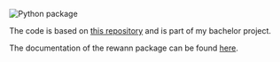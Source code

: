 ![Python package](https://github.com/plonerma/rewann/workflows/Python%20package/badge.svg?branch=master)

The code is based on [this repository](https://github.com/google/brain-tokyo-workshop/tree/master/WANNRelease) and is part of my bachelor project.

The documentation of the rewann package can be found [here](https://plonerma.github.io/rewann/).
